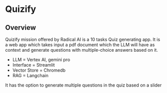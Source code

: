 # Quizify

## Overview

Quizify mission offered by Radical AI is a 10 tasks Quiz generating app. It is a web app which takes input a pdf document which the LLM will have as context and generate questions with multiple-choice answers based on it.

- LLM = Vertex AI, gemini pro
- Interface = Streamlit
- Vector Store = Chromedb
- RAG = Langchain

It has the option to generate multiple questions in the quiz based on a slider
